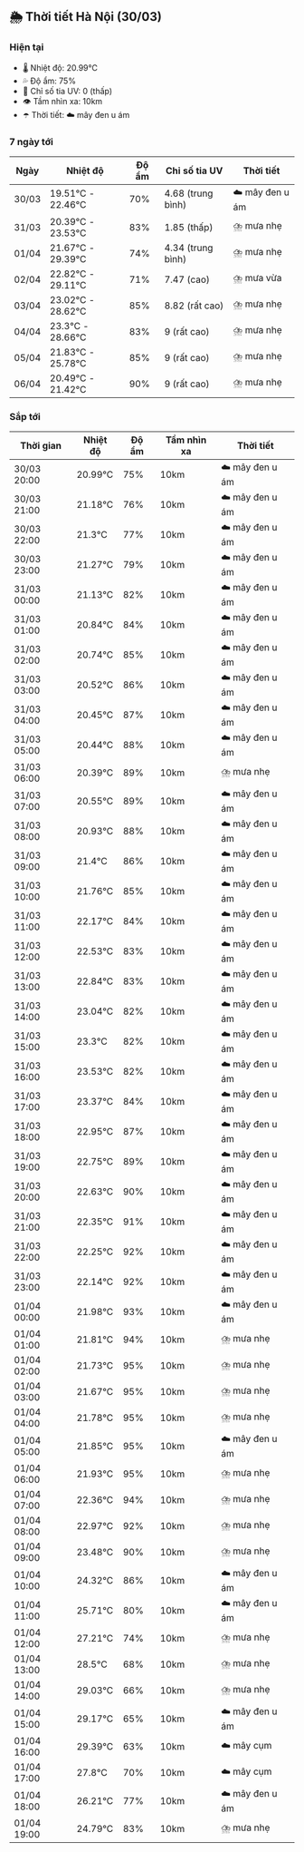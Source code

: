 ## 🌦️ Thời tiết Hà Nội (30/03)

### Hiện tại

- 🌡️ Nhiệt độ: 20.99℃
- 💦 Độ ẩm: 75%
- 🌟 Chỉ số tia UV: 0 (thấp)
- 👁️ Tầm nhìn xa: 10km
- ☂️ Thời tiết: ☁️ mây đen u ám

### 7 ngày tới

| Ngày | Nhiệt độ | Độ ẩm | Chỉ số tia UV | Thời tiết |
| --- | --- | --- | --- | --- |
| 30/03 | 19.51℃ - 22.46℃ | 70% | 4.68 (trung bình) | ☁️ mây đen u ám |
| 31/03 | 20.39℃ - 23.53℃ | 83% | 1.85 (thấp) | ⛈️ mưa nhẹ |
| 01/04 | 21.67℃ - 29.39℃ | 74% | 4.34 (trung bình) | ⛈️ mưa nhẹ |
| 02/04 | 22.82℃ - 29.11℃ | 71% | 7.47 (cao) | ⛈️ mưa vừa |
| 03/04 | 23.02℃ - 28.62℃ | 85% | 8.82 (rất cao) | ⛈️ mưa nhẹ |
| 04/04 | 23.3℃ - 28.66℃ | 83% | 9 (rất cao) | ⛈️ mưa nhẹ |
| 05/04 | 21.83℃ - 25.78℃ | 85% | 9 (rất cao) | ⛈️ mưa nhẹ |
| 06/04 | 20.49℃ - 21.42℃ | 90% | 9 (rất cao) | ⛈️ mưa nhẹ |

### Sắp tới

| Thời gian | Nhiệt độ | Độ ẩm | Tầm nhìn xa | Thời tiết |
| --- | --- | --- | --- | --- |
| 30/03 20:00 | 20.99℃ | 75% | 10km | ☁️ mây đen u ám |
| 30/03 21:00 | 21.18℃ | 76% | 10km | ☁️ mây đen u ám |
| 30/03 22:00 | 21.3℃ | 77% | 10km | ☁️ mây đen u ám |
| 30/03 23:00 | 21.27℃ | 79% | 10km | ☁️ mây đen u ám |
| 31/03 00:00 | 21.13℃ | 82% | 10km | ☁️ mây đen u ám |
| 31/03 01:00 | 20.84℃ | 84% | 10km | ☁️ mây đen u ám |
| 31/03 02:00 | 20.74℃ | 85% | 10km | ☁️ mây đen u ám |
| 31/03 03:00 | 20.52℃ | 86% | 10km | ☁️ mây đen u ám |
| 31/03 04:00 | 20.45℃ | 87% | 10km | ☁️ mây đen u ám |
| 31/03 05:00 | 20.44℃ | 88% | 10km | ☁️ mây đen u ám |
| 31/03 06:00 | 20.39℃ | 89% | 10km | ⛈️ mưa nhẹ |
| 31/03 07:00 | 20.55℃ | 89% | 10km | ☁️ mây đen u ám |
| 31/03 08:00 | 20.93℃ | 88% | 10km | ☁️ mây đen u ám |
| 31/03 09:00 | 21.4℃ | 86% | 10km | ☁️ mây đen u ám |
| 31/03 10:00 | 21.76℃ | 85% | 10km | ☁️ mây đen u ám |
| 31/03 11:00 | 22.17℃ | 84% | 10km | ☁️ mây đen u ám |
| 31/03 12:00 | 22.53℃ | 83% | 10km | ☁️ mây đen u ám |
| 31/03 13:00 | 22.84℃ | 83% | 10km | ☁️ mây đen u ám |
| 31/03 14:00 | 23.04℃ | 82% | 10km | ☁️ mây đen u ám |
| 31/03 15:00 | 23.3℃ | 82% | 10km | ☁️ mây đen u ám |
| 31/03 16:00 | 23.53℃ | 82% | 10km | ☁️ mây đen u ám |
| 31/03 17:00 | 23.37℃ | 84% | 10km | ☁️ mây đen u ám |
| 31/03 18:00 | 22.95℃ | 87% | 10km | ☁️ mây đen u ám |
| 31/03 19:00 | 22.75℃ | 89% | 10km | ☁️ mây đen u ám |
| 31/03 20:00 | 22.63℃ | 90% | 10km | ☁️ mây đen u ám |
| 31/03 21:00 | 22.35℃ | 91% | 10km | ☁️ mây đen u ám |
| 31/03 22:00 | 22.25℃ | 92% | 10km | ☁️ mây đen u ám |
| 31/03 23:00 | 22.14℃ | 92% | 10km | ☁️ mây đen u ám |
| 01/04 00:00 | 21.98℃ | 93% | 10km | ☁️ mây đen u ám |
| 01/04 01:00 | 21.81℃ | 94% | 10km | ⛈️ mưa nhẹ |
| 01/04 02:00 | 21.73℃ | 95% | 10km | ⛈️ mưa nhẹ |
| 01/04 03:00 | 21.67℃ | 95% | 10km | ⛈️ mưa nhẹ |
| 01/04 04:00 | 21.78℃ | 95% | 10km | ⛈️ mưa nhẹ |
| 01/04 05:00 | 21.85℃ | 95% | 10km | ☁️ mây đen u ám |
| 01/04 06:00 | 21.93℃ | 95% | 10km | ⛈️ mưa nhẹ |
| 01/04 07:00 | 22.36℃ | 94% | 10km | ⛈️ mưa nhẹ |
| 01/04 08:00 | 22.97℃ | 92% | 10km | ⛈️ mưa nhẹ |
| 01/04 09:00 | 23.48℃ | 90% | 10km | ⛈️ mưa nhẹ |
| 01/04 10:00 | 24.32℃ | 86% | 10km | ☁️ mây đen u ám |
| 01/04 11:00 | 25.71℃ | 80% | 10km | ☁️ mây đen u ám |
| 01/04 12:00 | 27.21℃ | 74% | 10km | ⛈️ mưa nhẹ |
| 01/04 13:00 | 28.5℃ | 68% | 10km | ⛈️ mưa nhẹ |
| 01/04 14:00 | 29.03℃ | 66% | 10km | ⛈️ mưa nhẹ |
| 01/04 15:00 | 29.17℃ | 65% | 10km | ☁️ mây đen u ám |
| 01/04 16:00 | 29.39℃ | 63% | 10km | ☁️ mây cụm |
| 01/04 17:00 | 27.8℃ | 70% | 10km | ☁️ mây cụm |
| 01/04 18:00 | 26.21℃ | 77% | 10km | ☁️ mây đen u ám |
| 01/04 19:00 | 24.79℃ | 83% | 10km | ⛈️ mưa nhẹ |
